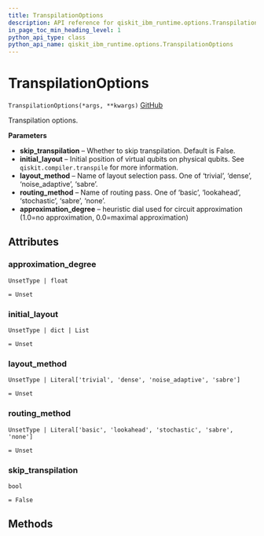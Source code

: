 ```yaml
---
title: TranspilationOptions
description: API reference for qiskit_ibm_runtime.options.TranspilationOptions
in_page_toc_min_heading_level: 1
python_api_type: class
python_api_name: qiskit_ibm_runtime.options.TranspilationOptions
---
```


# TranspilationOptions

<span id="qiskit_ibm_runtime.options.TranspilationOptions" />

`TranspilationOptions(*args, **kwargs)` [GitHub](https://github.com/Qiskit/qiskit-ibm-runtime/tree/main/qiskit_ibm_runtime/options/transpilation_options.py#L38-L75 "view source code")

Transpilation options.

**Parameters**

*   **skip\_transpilation** – Whether to skip transpilation. Default is False.
*   **initial\_layout** – Initial position of virtual qubits on physical qubits. See `qiskit.compiler.transpile` for more information.
*   **layout\_method** – Name of layout selection pass. One of ‘trivial’, ‘dense’, ‘noise\_adaptive’, ‘sabre’.
*   **routing\_method** – Name of routing pass. One of ‘basic’, ‘lookahead’, ‘stochastic’, ‘sabre’, ‘none’.
*   **approximation\_degree** – heuristic dial used for circuit approximation (1.0=no approximation, 0.0=maximal approximation)

## Attributes

<span id="qiskit_ibm_runtime.options.TranspilationOptions.approximation_degree" />

### approximation\_degree

`UnsetType | float`

`= Unset`

<span id="qiskit_ibm_runtime.options.TranspilationOptions.initial_layout" />

### initial\_layout

`UnsetType | dict | List`

`= Unset`

<span id="qiskit_ibm_runtime.options.TranspilationOptions.layout_method" />

### layout\_method

`UnsetType | Literal['trivial', 'dense', 'noise_adaptive', 'sabre']`

`= Unset`

<span id="qiskit_ibm_runtime.options.TranspilationOptions.routing_method" />

### routing\_method

`UnsetType | Literal['basic', 'lookahead', 'stochastic', 'sabre', 'none']`

`= Unset`

<span id="qiskit_ibm_runtime.options.TranspilationOptions.skip_transpilation" />

### skip\_transpilation

`bool`

`= False`

## Methods

